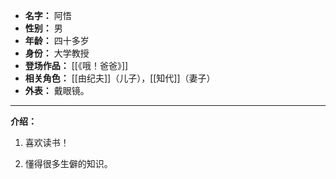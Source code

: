 
- **名字：** 阿悟
- **性别：** 男
- **年龄：** 四十多岁
- **身份：** 大学教授
- **登场作品：** [[《哦！爸爸》]]
- **相关角色：** [[由纪夫]]（儿子），[[知代]]（妻子）
- **外表：** 戴眼镜。

---

**介绍：** 

1. 喜欢读书！

2. 懂得很多生僻的知识。
